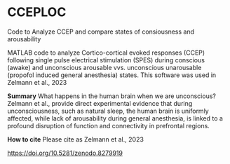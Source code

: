 # CCEPLOC
Code to Analyze CCEP and compare states of consiousness and arousability

MATLAB code to analyze Cortico-cortical evoked responses (CCEP) following single pulse electrical stimulation (SPES) during conscious (awake) and unconscious arousable vvs. unconscious unarousable (propofol induced general anesthesia) states. This software was used in Zelmann et al., 2023

**Summary** 
What happens in the human brain when we are unconscious? Zelmann et al., provide direct experimental evidence that during unconsciousness, such as natural sleep, the human brain is uniformly affected, while lack of arousability during general anesthesia, is linked to a profound disruption of function and connectivity in prefrontal regions.

**How to cite** 
Please cite as Zelmann et al., 2023

https://doi.org/10.5281/zenodo.8279919
